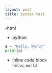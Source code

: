```yaml
---
layout: post
title: syntax test
---
```

-html

<script type="text/plain" class="language-markup">
<p>Example</p>
<p>eeeeeee</p>
</script>


- python

```python
a = "Hello, World"
print(a)
```

- inline code block<br>
`hello`, `world`
